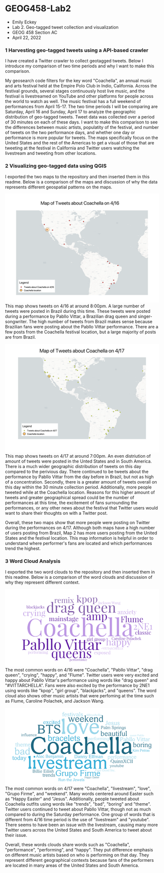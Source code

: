 # GEOG458-Lab2
* Emily Eckey 
* Lab 2. Geo-tagged tweet collection and visualization
* GEOG 458 Section AC 
* April 22, 2022

### 1 Harvesting geo-tagged tweets using a API-based crawler
I have created a Twitter crawler to collect geotagged tweets. Below I introduce my comparison of two time periods and why I want to make this comparison.

My geosearch code filters for the key word "Coachella", an annual music and arts festival held at the Empire Polo Club in Indio, California. Across the festival grounds, several stages continuously host live music, and the festival is livestreamed on YouTube and other platforms for people across the world to watch as well. The music festival has a full weekend of performances from April 15-17. The two time periods I will be comparing are Saturday, April 16 and Sunday, April 17 to analyze the geographic distribution of geo-tagged tweets. Tweet data was collected over a period of 30 minutes on each of these days. I want to make this comparison to see the differences between music artists, populatity of the festival, and number of tweets on the two performance days, and whether one day or performance is more popular for tweets. The maps specifically focus on the United States and the rest of the Americas to get a visual of those that are tweeting at the festival in California and Twitter users watching the livestream and tweeting from other locations. 

### 2 Visualizing geo-tagged data using QGIS
I exported the two maps to the repository and then inserted them in this readme. Below is a comparison of the maps and discussion of why the data represents different geospatial patterns on the maps.

![Map 1](/img/CoachellaMap1.png "Map 1") 
This map shows tweets on 4/16 at around 8:00pm. A large number of tweets were posted in Brazil during this time. These tweets were posted during a performance by Pabllo Vittar, a Brazilian drag queen and singer-songwriter. The high number of tweets from Brazil makes sense because Brazilian fans were posting about the Pabllo Vittar performance. There are a few posts from the Coachella festival location, but a large majority of posts are from Brazil. 

![Map 2](/img/CoachellaMap2.png "Map 2") 
This map shows tweets on 4/17 at around 7:00pm. An even distriution of amount of tweets were posted in the Unted States and in South America. There is a much wider geographic distribution of tweets on this day compared to the perivious day. There continued to be tweets about the performance by Pabllo Vittar from the day before in Brazil, but not as high of a concentration. Secondly, there is a greater amount of tweets overall on this day within the 30 minute collection period. Additionally, more people tweeted while at the Coachella location. Reasons for this higher amount of tweets and greater geographical spread could be the number of performances at this time, the excitement of fans surrounding the performances, or any other news about the festival that Twitter users would want to share their thoughts on with a Twitter post. 

Overall, these two maps show that more people were posting on Twitter during the performances on 4/17. Although both maps have a high number of users posting from Brazil, Map 2 has more users posting from the United States and the festival location. This map information is helpful in order to understand where performer's fans are located and which performances trend the highest. 


### 3 Word Cloud Analysis
I exported the two word clouds to the repository and then inserted them in this readme. Below is a comparison of the word clouds and discussion of why they represent different context.

![Word Art 1](/img/WordArt-1.png "Word Art 1") 
The most common words on 4/16 were "Coachella", "Pabllo Vittar", "drag queen", "crying", "happy", and "Flume". Twitter users were very excited and happy about Pabllo Vittar's performance using words like "drag queen" and "#VITTARCHELLA". Fans were also excited by the performance by 2NE1 using words like "kpop", "girl group", "blackjacks", and "queens". The word cloud also shows other music artists that were perfoming at the time such as Flume, Caroline Polachek, and Jackson Wang. 

![Word Art 2](/img/WordArt-2.png "Word Art 2") 
The most common words on 4/17 were "Coachella", "livestream", "love", "Grupo Firme", and "weekend". Many words centered around Easter such as "Happy Easter" and "Jesus". Additionally, people tweeted about Coachella outfits using words like "trends", "bad", "boring" and "theme". Twitter users continued to tweet about Pabllo Vittar, though not as much compared to during the Saturday performance. One group of words that is different from 4/16 time period is the use of "livestream" and "youtube". There seems to have been an issue with the livestream, causing many more Twitter users across the United States and South America to tweet about their issue. 

Overall, these words clouds share words such as "Coachella", "performance", "performing", and "happy". They put difference emphasis on different music artists based on who is performing on that day. They represent different geographical contexts because fans of the performers are located in many areas of the United States and South America. 
